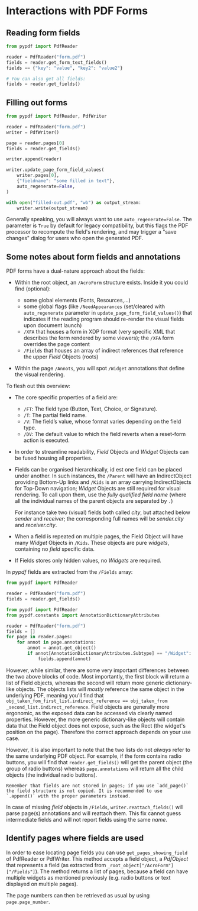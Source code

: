 # Interactions with PDF Forms

## Reading form fields

```python
from pypdf import PdfReader

reader = PdfReader("form.pdf")
fields = reader.get_form_text_fields()
fields == {"key": "value", "key2": "value2"}

# You can also get all fields:
fields = reader.get_fields()
```

## Filling out forms

```python
from pypdf import PdfReader, PdfWriter

reader = PdfReader("form.pdf")
writer = PdfWriter()

page = reader.pages[0]
fields = reader.get_fields()

writer.append(reader)

writer.update_page_form_field_values(
    writer.pages[0],
    {"fieldname": "some filled in text"},
    auto_regenerate=False,
)

with open("filled-out.pdf", "wb") as output_stream:
    writer.write(output_stream)
```

Generally speaking, you will always want to use `auto_regenerate=False`. The
parameter is `True` by default for legacy compatibility, but this flags the PDF
processor to recompute the field's rendering, and may trigger a "save changes"
dialog for users who open the generated PDF.

## Some notes about form fields and annotations

PDF forms have a dual-nature approach about the fields:

* Within the root object, an `/AcroForm` structure exists.
  Inside it you could find (optional):

  - some global elements (Fonts, Resources,...)
  - some global flags (like `/NeedAppearances` (set/cleared with `auto_regenerate` parameter in `update_page_form_field_values()`) that indicates if the reading program should re-render the visual fields upon document launch)
  - `/XFA` that houses a form in XDP format (very specific XML that describes the form rendered by some viewers); the `/XFA` form overrides the page content
  - `/Fields` that houses an array of indirect references that reference the upper _Field_ Objects (roots)

* Within the page `/Annots`, you will spot `/Widget` annotations that define the visual rendering.

To flesh out this overview:

* The core specific properties of a field are:
  - `/FT`: The field type (Button, Text, Choice, or Signature).
  - `/T`:  The partial field name.
  - `/V`:  The field’s value, whose format varies depending on the field type.
  - `/DV`: The default value to which the field reverts when a reset-form action is executed.
* In order to streamline readability, _Field_ Objects and _Widget_ Objects can be fused housing all properties.
* Fields can be organised hierarchically, id est one field can be placed under another. In such instances, the `/Parent` will have an IndirectObject providing Bottom-Up links and `/Kids` is an array carrying IndirectObjects for Top-Down navigation; _Widget_ Objects are still required for visual rendering. To call upon them, use the *fully qualified field name* (where all the individual names of the parent objects are separated by `.`)

  For instance take two (visual) fields both called _city_, but attached below _sender_ and _receiver_; the corresponding full names will be _sender.city_ and _receiver.city_.
* When a field is repeated on multiple pages, the Field Object will have many _Widget_ Objects in  `/Kids`. These objects are pure _widgets_, containing no _field_ specific data.
* If Fields stores only hidden values, no _Widgets_ are required.

In _pypdf_ fields are extracted from the `/Fields` array:

```python
from pypdf import PdfReader

reader = PdfReader("form.pdf")
fields = reader.get_fields()
```

```python
from pypdf import PdfReader
from pypdf.constants import AnnotationDictionaryAttributes

reader = PdfReader("form.pdf")
fields = []
for page in reader.pages:
    for annot in page.annotations:
        annot = annot.get_object()
        if annot[AnnotationDictionaryAttributes.Subtype] == "/Widget":
            fields.append(annot)
```

However, while similar, there are some very important differences between the two above blocks of code. Most importantly, the first block will return a list of Field objects, whereas the second will return more generic dictionary-like objects. The objects lists will *mostly* reference the same object in the underlying PDF, meaning you'll find that `obj_taken_fom_first_list.indirect_reference == obj_taken_from _second_list.indirect_reference`. Field objects are generally more ergonomic, as the exposed data can be accessed via clearly named properties. However, the more generic dictionary-like objects will contain data that the Field object does not expose, such as the Rect (the widget's position on the page). Therefore the correct approach depends on your use case.

However, it is also important to note that the two lists do not *always* refer to the same underlying PDF object. For example, if the form contains radio buttons, you will find that `reader.get_fields()` will get the parent object (the group of radio buttons) whereas `page.annotations` will return all the child objects (the individual radio buttons).

```{note}
Remember that fields are not stored in pages; if you use `add_page()` the field structure is not copied. It is recommended to use `.append()` with the proper parameters instead.
```

In case of missing _field_ objects in `/Fields`, `writer.reattach_fields()` will parse page(s) annotations and will reattach them. This fix cannot guess intermediate fields and will not report fields using the same _name_.

## Identify pages where fields are used

In order to ease locating page fields you can use `get_pages_showing_field` of PdfReader or PdfWriter. This method accepts a field object, a *PdfObject* that represents a field (as extracted from `_root_object["/AcroForm"]["/Fields"]`). The method returns a list of pages, because a field can have multiple widgets as mentioned previously (e.g. radio buttons or text displayed on multiple pages).

The page numbers can then be retrieved as usual by using `page.page_number`.
